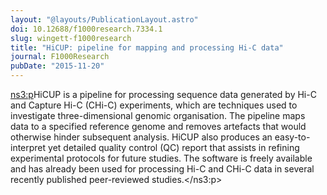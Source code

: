 ```yaml
---
layout: "@layouts/PublicationLayout.astro"
doi: 10.12688/f1000research.7334.1
slug: wingett-f1000research
title: "HiCUP: pipeline for mapping and processing Hi-C data"
journal: F1000Research
pubDate: "2015-11-20"
---
```


<ns3:p>HiCUP is a pipeline for processing sequence data generated by Hi-C and Capture Hi-C (CHi-C) experiments, which are techniques used to investigate three-dimensional genomic organisation. The pipeline maps data to a specified reference genome and removes artefacts that would otherwise hinder subsequent analysis. HiCUP also produces an easy-to-interpret yet detailed quality control (QC) report that assists in refining experimental protocols for future studies. The software is freely available and has already been used for processing Hi-C and CHi-C data in several recently published peer-reviewed studies.</ns3:p>
